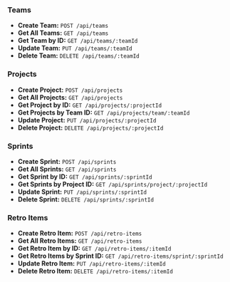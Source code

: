 ### Teams

- **Create Team:**
  `POST /api/teams`
- **Get All Teams:**
  `GET /api/teams`
- **Get Team by ID:**
  `GET /api/teams/:teamId`
- **Update Team:**
  `PUT /api/teams/:teamId`
- **Delete Team:**
  `DELETE /api/teams/:teamId`

### Projects

- **Create Project:**
  `POST /api/projects`
- **Get All Projects:**
  `GET /api/projects`
- **Get Project by ID:**
  `GET /api/projects/:projectId`
- **Get Projects by Team ID:**
  `GET /api/projects/team/:teamId`
- **Update Project:**
  `PUT /api/projects/:projectId`
- **Delete Project:**
  `DELETE /api/projects/:projectId`

### Sprints

- **Create Sprint:**
  `POST /api/sprints`
- **Get All Sprints:**
  `GET /api/sprints`
- **Get Sprint by ID:**
  `GET /api/sprints/:sprintId`
- **Get Sprints by Project ID:**
  `GET /api/sprints/project/:projectId`
- **Update Sprint:**
  `PUT /api/sprints/:sprintId`
- **Delete Sprint:**
  `DELETE /api/sprints/:sprintId`

### Retro Items

- **Create Retro Item:**
  `POST /api/retro-items`
- **Get All Retro Items:**
  `GET /api/retro-items`
- **Get Retro Item by ID:**
  `GET /api/retro-items/:itemId`
- **Get Retro Items by Sprint ID:**
  `GET /api/retro-items/sprint/:sprintId`
- **Update Retro Item:**
  `PUT /api/retro-items/:itemId`
- **Delete Retro Item:**
  `DELETE /api/retro-items/:itemId`
